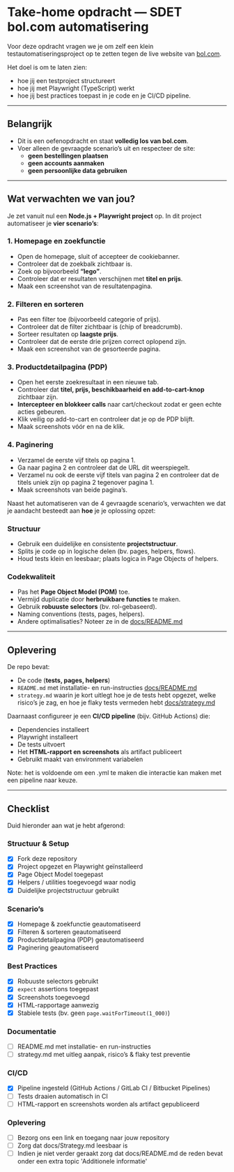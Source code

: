 # Take-home opdracht — SDET bol.com automatisering

Voor deze opdracht vragen we je om zelf een klein testautomatiseringsproject op te zetten tegen de live website van [bol.com](https://www.bol.com).

Het doel is om te laten zien:
- hoe jij een testproject structureert
- hoe jij met Playwright (TypeScript) werkt
- hoe jij best practices toepast in je code en je CI/CD pipeline.  

---

## Belangrijk

- Dit is een oefenopdracht en staat **volledig los van bol.com**.  
- Voer alleen de gevraagde scenario’s uit en respecteer de site:  
  - **geen bestellingen plaatsen**  
  - **geen accounts aanmaken**  
  - **geen persoonlijke data gebruiken**  

---

## Wat verwachten we van jou?

Je zet vanuit nul een **Node.js + Playwright project** op. In dit project automatiseer je **vier scenario’s**:

### 1. Homepage en zoekfunctie

- Open de homepage, sluit of accepteer de cookiebanner.  
- Controleer dat de zoekbalk zichtbaar is.  
- Zoek op bijvoorbeeld **“lego”**.  
- Controleer dat er resultaten verschijnen met **titel en prijs**.  
- Maak een screenshot van de resultatenpagina.  

### 2. Filteren en sorteren

- Pas een filter toe (bijvoorbeeld categorie of prijs).  
- Controleer dat de filter zichtbaar is (chip of breadcrumb).  
- Sorteer resultaten op **laagste prijs**.  
- Controleer dat de eerste drie prijzen correct oplopend zijn.  
- Maak een screenshot van de gesorteerde pagina.  

### 3. Productdetailpagina (PDP)

- Open het eerste zoekresultaat in een nieuwe tab.  
- Controleer dat **titel, prijs, beschikbaarheid en add-to-cart-knop** zichtbaar zijn.  
- **Intercepteer en blokkeer calls** naar cart/checkout zodat er geen echte acties gebeuren.  
- Klik veilig op add-to-cart en controleer dat je op de PDP blijft.  
- Maak screenshots vóór en na de klik.  

### 4. Paginering

- Verzamel de eerste vijf titels op pagina 1.  
- Ga naar pagina 2 en controleer dat de URL dit weerspiegelt.  
- Verzamel nu ook de eerste vijf titels van pagina 2 en controleer dat de titels uniek zijn op pagina 2 tegenover pagina 1.  
- Maak screenshots van beide pagina’s.  

Naast het automatiseren van de 4 gevraagde scenario’s, verwachten we dat je aandacht besteedt aan **hoe** je je oplossing opzet:

### Structuur

- Gebruik een duidelijke en consistente **projectstructuur**.
- Splits je code op in logische delen (bv. pages, helpers, flows).
- Houd tests klein en leesbaar; plaats logica in Page Objects of helpers.

### Codekwaliteit

- Pas het **Page Object Model (POM)** toe.
- Vermijd duplicatie door **herbruikbare functies** te maken.
- Gebruik **robuuste selectors** (bv. rol-gebaseerd).
- Naming conventions (tests, pages, helpers). 
- Andere optimalisaties? Noteer ze in de [docs/README.md](./README.md)  

---

## Oplevering

De repo bevat:
- De code (**tests, pages, helpers**)  
- `README.md` met installatie- en run-instructies [docs/README.md](./README.md)  
- `strategy.md` waarin je kort uitlegt hoe je de tests hebt opgezet, welke risico’s je zag, en hoe je flaky tests vermeden hebt  [docs/strategy.md](./strategy.md)  

Daarnaast configureer je een **CI/CD pipeline** (bijv. GitHub Actions) die:  
- Dependencies installeert  
- Playwright installeert  
- De tests uitvoert  
- Het **HTML-rapport en screenshots** als artifact publiceert  
- Gebruikt maakt van environment variabelen

Note: het is voldoende om een .yml te maken die interactie kan maken met een pipeline naar keuze.

---

## Checklist

Duid hieronder aan wat je hebt afgerond:

### Structuur & Setup

- [X] Fork deze repository
- [X] Project opgezet en Playwright geïnstalleerd
- [X] Page Object Model toegepast
- [X] Helpers / utilities toegevoegd waar nodig
- [X] Duidelijke projectstructuur gebruikt

### Scenario’s

- [X] Homepage & zoekfunctie geautomatiseerd
- [X] Filteren & sorteren geautomatiseerd
- [X] Productdetailpagina (PDP) geautomatiseerd
- [X] Paginering geautomatiseerd

### Best Practices

- [X] Robuuste selectors gebruikt
- [X] `expect` assertions toegepast
- [X] Screenshots toegevoegd
- [X] HTML-rapportage aanwezig
- [X] Stabiele tests (bv. geen `page.waitForTimeout(1_000)`)

### Documentatie

- [ ] README.md met installatie- en run-instructies
- [ ] strategy.md met uitleg aanpak, risico’s & flaky test preventie

### CI/CD

- [X] Pipeline ingesteld (GitHub Actions / GitLab CI / Bitbucket Pipelines)
- [ ] Tests draaien automatisch in CI
- [ ] HTML-rapport en screenshots worden als artifact gepubliceerd

### Oplevering

- [ ] Bezorg ons een link en toegang naar jouw repository 
- [ ] Zorg dat docs/Strategy.md leesbaar is 
- [ ] Indien je niet verder geraakt zorg dat docs/README.md de reden bevat onder een extra topic 'Additionele informatie'